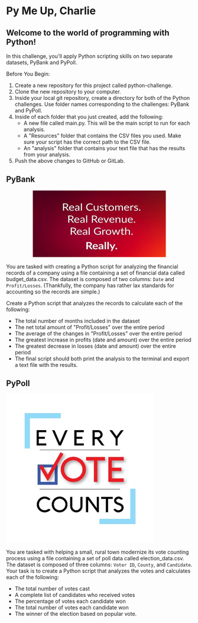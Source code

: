 # Py Me Up, Charlie

## Welcome to the world of programming with Python! 

In this challenge, you'll apply Python scripting skills on two separate datasets, PyBank and PyPoll. 

Before You Begin:
1. Create a new repository for this project called python-challenge.
2. Clone the new repository to your computer.
3. Inside your local git repository, create a directory for both of the Python challenges. Use folder names corresponding to the challenges: PyBank and PyPoll.
4. Inside of each folder that you just created, add the following:
    - A new file called main.py. This will be the main script to run for each analysis.
    - A "Resources" folder that contains the CSV files you used. Make sure your script has the correct path to the CSV file.
    - An "analysis" folder that contains your text file that has the results from your analysis.
5. Push the above changes to GitHub or GitLab.

## PyBank 

<p align="center">
  <img width="360" height="180" src="https://github.com/leslievazquez/Python_Challenge/blob/main/Images/revenue.png">
</p>

You are tasked with creating a Python script for analyzing the financial records of a company using a file containing a set of financial data called budget_data.csv. The dataset is composed of two columns: `Date` and `Profit/Losses`. (Thankfully, the company has rather lax standards for accounting so the records are simple.)

Create a Python script that analyzes the records to calculate each of the following:
- The total number of months included in the dataset
- The net total amount of "Profit/Losses" over the entire period
- The average of the changes in "Profit/Losses" over the entire period
- The greatest increase in profits (date and amount) over the entire period
- The greatest decrease in losses (date and amount) over the entire period
- The final script should both print the analysis to the terminal and export a text file with the results.

## PyPoll 
<img src="https://github.com/leslievazquez/Python_Challenge/blob/main/Images/vote_counting.png">

You are tasked with helping a small, rural town modernize its vote counting process using a file containing a set of poll data called election_data.csv. The dataset is composed of three columns: `Voter ID`, `County`, and `Candidate`. Your task is to create a Python script that analyzes the votes and calculates each of the following:
- The total number of votes cast
- A complete list of candidates who received votes
- The percentage of votes each candidate won
- The total number of votes each candidate won
- The winner of the election based on popular vote.




